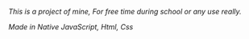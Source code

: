 *This is a project of mine, For free time during school or any use really.*

*Made in Native JavaScript, Html, Css*
